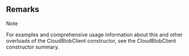 ## Remarks  
  
> [!NOTE]
>  For examples and comprehensive usage information about this and other overloads of the CloudBlobClient constructor, see the CloudBlobClient constructor summary.